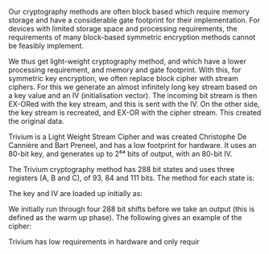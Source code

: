 Our cryptography methods are often block based which require memory storage and have a considerable gate footprint for their implementation. For devices with limited storage space and processing requirements, the requirements of many block-based symmetric encryption methods cannot be feasibly implement.

We thus get light-weight cryptography method, and which have a lower processing requirement, and memory and gate footprint. With this, for symmetric key encryption, we often replace block cipher with stream ciphers. For this we generate an almost infinitely long key stream based on a key value and an IV (initialisation vector). The incoming bit stream is then EX-ORed with the key stream, and this is sent with the IV. On the other side, the key stream is recreated, and EX-OR with the cipher stream. This created the original data.



Trivium is a Light Weight Stream Cipher and was created Christophe De Cannière and Bart Preneel, and has a low footprint for hardware. It uses an 80-bit key, and generates up to 2⁶⁴ bits of output, with an 80-bit IV.

The Trivium cryptography method has 288 bit states and uses three registers (A, B and C), of 93, 84 and 111 bits. The method for each state is:



The key and IV are loaded up initially as:



We initially run through four 288 bit shifts before we take an output (this is defined as the warm up phase). The following gives an example of the cipher:



Trivium has low requirements in hardware and only requir
